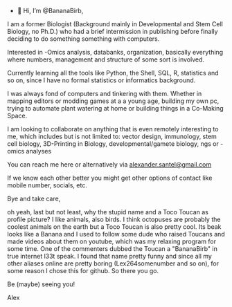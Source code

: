 - 👋 Hi, I’m @BananaBirb,

I am a former Biologist (Background mainly in Developmental and Stem Cell Biology, no Ph.D.) who had a brief intermission in publishing before finally deciding to do
something something with computers. 

Interested in -Omics analysis, databanks, organization, basically everything where numbers, management and structure of some sort is involved. 

Currently learning all the tools like Python, the Shell, SQL, R, statistics and so on, since I have no formal statistics or informatics background. 


I was always fond of computers and tinkering with them. Whether in mapping editors or modding games at a a young age, building my own pc, trying to automate plant watering at home or building things in a Co-Making Space.

I am looking to collaborate on anything that is even remotely interesting to me, which includes but is not limited to: vector design, immunology, stem cell biology, 3D-Printing in Biology, developmental/gamete biology, ngs or -omics analyses

You can reach me here or alternatively via
alexander.santel@gmail.com

If we know each other better you might get other options of contact like mobile number, socials, etc. 

Bye and take care,

oh yeah, last but not least, why the stupid name and a Toco Toucan as profile picture? I like animals, also birds. I think octopuses are probably the coolest animals on the earth
but a Toco Toucan is also pretty cool. Its beak looks like a Banana and I used to follow some dude who raised Toucans and made videos about them on youtube, which was my relaxing
program for some time. One of the commenters dubbed the Toucan a "BananaBirb" in true internet l33t speak. I found that name pretty funny and since all my other aliases online are
pretty boring (Lex264somenumber and so on), for some reason I chose this for github. So there you go. 


Be (maybe) seeing you!

Alex

<!---
BananaBirb/BananaBirb is a ✨ special ✨ repository because its `README.md` (this file) appears on your GitHub profile.
You can click the Preview link to take a look at your changes.
--->

